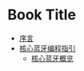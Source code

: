# Book Title

* [序言](README.md)
* [核心蓝牙编程指引](content/core-bluetooth-programming-guide/README.md)
   * [核心蓝牙概览]()
 

